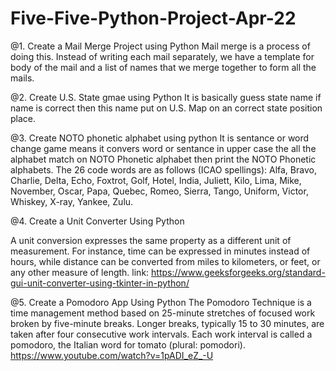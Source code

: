 # Five-Five-Python-Project-Apr-22

@1. Create a Mail Merge Project using Python
 Mail merge is a process of doing this. Instead of writing each mail separately, we have a template for body of the mail and a list of names that we merge together to form all the mails.


@2. Create U.S. State gmae using Python
 It is basically guess state name if name is correct then this name put on U.S. Map on an correct state position place.
 
 
@3. Create NOTO phonetic alphabet using python
 It is sentance or word change game means it convers word or sentance in upper case the all the alphabet match on NOTO Phonetic alphabet then print the NOTO Phonetic alphabets. 
 The 26 code words are as follows (ICAO spellings): Alfa, Bravo, Charlie, Delta, Echo, Foxtrot, Golf, Hotel, India, Juliett, Kilo, Lima, Mike, November, Oscar, Papa, Quebec, Romeo, Sierra, Tango, Uniform, Victor, Whiskey, X-ray, Yankee, Zulu.
 
 
 @4. Create a Unit Converter Using Python

A unit conversion expresses the same property as a different unit of measurement. For instance, time can be expressed in minutes instead of hours, while distance can be converted from miles to kilometers, or feet, or any other measure of length.
  link: https://www.geeksforgeeks.org/standard-gui-unit-converter-using-tkinter-in-python/
  
@5. Create a Pomodoro App Using Python
 The Pomodoro Technique is a time management method based on 25-minute stretches of focused work broken by five-minute breaks. Longer breaks, typically 15 to 30 minutes, are taken after four consecutive work intervals. Each work interval is called a pomodoro, the Italian word for tomato (plural: pomodori).
 https://www.youtube.com/watch?v=1pADI_eZ_-U
 
 
